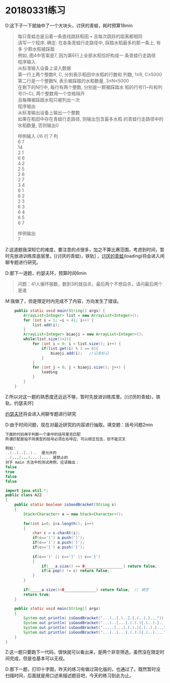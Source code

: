 # 20180331练习   

D:这下子一下就抽中了一个大块头，讨厌的青蛙，耗时预算18min

>每只青蛙总是沿着一条直线跳跃稻田 • 且每次跳跃的距离都相同  
>请写一个程序, 确定: 在各条青蛙行走路径中, 踩踏水稻最多的那一条上, 有多 少颗水稻被踩踏   
>例如, 图4中答案是7, 因为第6行上全部水稻恰好构成一 条青蛙行走路径  
>程序输入  
>从标准输入设备上读入数据  
>第一行上两个整数R, C, 分别表示稻田中水稻的行数和 列数, 1≤R, C≤5000  
>第二行是一个整数N, 表示被踩踏的水稻数量, 3≤N≤5000  
>在剩下的N行中, 每行有两个整数, 分别是一颗被踩踏水 稻的行号(1~R)和列号(1~C), 两个整数用一个空格隔开  
>且每棵被踩踏水稻只被列出一次  
>程序输出    
>从标准输出设备上输出一个整数     
>如果在稻田中存在青蛙行走路径, 则输出包含最多水稻 的青蛙行走路径中的水稻数量, 否则输出0  
>
>样例输入   //6 行 7 列  
>6 7   
>14  
>2 1  
>6 6  
>4 2  
>2 5  
>2 6  
>2 7  
>3 4  
>6 1  
>6 2  
>2 3  
>6 3  
>6 4  
>6 5  
>6 7  
>
>样例输出  
>7  

Z:这道题我深知它的难度，要注意的点很多，加之不算比赛范围，考虑到时间，暂时先放进训练库底层里。[(讨厌的青蛙)，铁轨] ，[讨厌的青蛙](frog.md)(loading)将会进入闲聊专题进行研究。

D:那下一道题，约瑟夫环，预算时间6min

> 问题：41人循环报数，数到3的就自杀，最后两个不想自杀，请问最后两个是谁

M:我做了，但是限定时内完成不了内容，方向发生了错误。

```java
	public static void main(String[] args) {
		ArrayList<Integer> list = new ArrayList<Integer>(); 
		for (int i = 1; =i < 41; i++) {
			list.add(i);
		}
		ArrayList<Integer> biaoji = new ArrayList<Integer>();
		while(list.size()>2){
			for (int i = 0; i < list.size(); i++) {
				if(list.get(i) % 3 == 0){
					biaoji.add(i);   //记录标记
				}
			}
			for (int j = 0; j < biaoji.size(); j++) {
				loading
			}		
		}
	}
```

Z:所以对这一题的熟悉度还远远不够，暂时先放进训练库里。[(讨厌的青蛙)，铁轨，约瑟夫环]

[约瑟夫环](joseph.md)将会进入闲聊专题进行研究

D:由于时间问题，现在对最近研究的内容进行抽取。填空题：括号问题2min

```java
下面的代码用于判断一个串中的括号是否匹配
所谓匹配是指不同类型的括号必须左右呼应，可以相互包含，但不能交叉

例如：
..(..[..]..)..  是允许的
..(...[...)....].... 是禁止的 
对于 main 方法中的测试用例，应该输出：
false
true
false
false

import java.util.*;
public class A22
{
	public static boolean isGoodBracket(String s)
	{
		Stack<Character> a = new Stack<Character>();
		
		for(int i=0; i<s.length(); i++)
		{
			char c = s.charAt(i);
			if(c=='(') a.push(')');
			if(c=='[') a.push(']');
			if(c=='{') a.push('}');
			
			if(c==')' || c==']' || c=='}')
			{
				if(___a.size() == 0_________________) return false;    // 填空
				if(a.pop() != c) return false;
			}
		}
		
		if(_____a.size()>0______________) return false;  // 填空
		return true;
	}
	
	public static void main(String[] args)
	{
		System.out.println( isGoodBracket("...(..[.)..].{.(..).}..."));
		System.out.println( isGoodBracket("...(..[...].(.).){.(..).}..."));
		System.out.println( isGoodBracket(".....[...].(.).){.(..).}..."));
		System.out.println( isGoodBracket("...(..[...].(.).){.(..)...."));
	}
}
```

Z:这一题只要跑下一代码，很快就可以看出来，是两个非空筛选，虽然没在限定时间完成，但是也基本可以无视。

D:那下一题，打印十字图，昨天的练习有做过简化版的，也通过了。既然暂时没扫描时间，后面就是用口述来描述题目吧，今天的练习到此为止。

